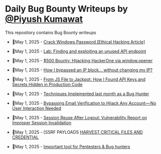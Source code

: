 # Daily Bug Bounty Writeups by [@Piyush Kumawat](https://twitter.com/piyush_supiy) 
This repository contains Bug Bounty writeups

<!-- BLOG-POST-LIST:START -->
 - 💯May 1, 2025 - [Crack Windows Password [Ethical Hacking Article]](https://infosecwriteups.com/crack-windows-password-ethical-hacking-article-cb3f0593fe58?source=rss------bug_bounty-5) 

 - 💯May 1, 2025 - [Lab: Finding and exploiting an unused API endpoint](https://infosecwriteups.com/lab-finding-and-exploiting-an-unused-api-endpoint-79fa6744f21e?source=rss------bug_bounty-5) 

 - 💯May 1, 2025 - [$500 Bounty: Hijacking HackerOne via window.opener](https://infosecwriteups.com/500-bounty-hijacking-hackerone-via-window-opener-e16700108e12?source=rss------bug_bounty-5) 

 - 💯May 1, 2025 - [How I bypassed an IP block… without changing my IP?](https://infosecwriteups.com/how-i-bypassed-an-ip-block-without-changing-my-ip-e8082a43957b?source=rss------bug_bounty-5) 

 - 💯May 1, 2025 - [From JS File to Jackpot: How I Found API Keys and Secrets Hidden in Production Code](https://infosecwriteups.com/from-js-file-to-jackpot-how-i-found-api-keys-and-secrets-hidden-in-production-code-87af8750b751?source=rss------bug_bounty-5) 

 - 💯May 1, 2025 - [Techniques Implemented last month as a Bug Hunter](https://cybersecuritywriteups.com/techniques-implemented-last-month-as-a-bug-hunter-f0e6af9cb12e?source=rss------bug_bounty-5) 

 - 💯May 1, 2025 - [Bypassing Email Verification to Hijack Any Account — No User Interaction Needed](https://medium.com/@Tanvir0x1/bypassing-email-verification-to-hijack-any-account-no-user-interaction-needed-58539b18f36a?source=rss------bug_bounty-5) 

 - 💯May 1, 2025 - [Session Reuse After Logout: Vulnerability Report on Improper Session Invalidation](https://medium.com/@FufuFaf1/session-reuse-after-logout-vulnerability-report-on-improper-session-invalidation-3e6a8d3d1707?source=rss------bug_bounty-5) 

 - 💯May 1, 2025 - [SSRF PAYLOADS [ HARVEST CRITICAL FILES AND CREDENTIAL](https://medium.com/@rr-1k/ssrf-payloads-harvest-critical-files-and-credential-261e5b2beda4?source=rss------bug_bounty-5) 

 - 💯May 1, 2025 - [Important tool for Pentesters &amp; Bug hunters](https://medium.com/@loyalonlytoday/important-tool-for-pentesters-bug-hunters-ea33ab1269b6?source=rss------bug_bounty-5) 
<!-- BLOG-POST-LIST:END -->
